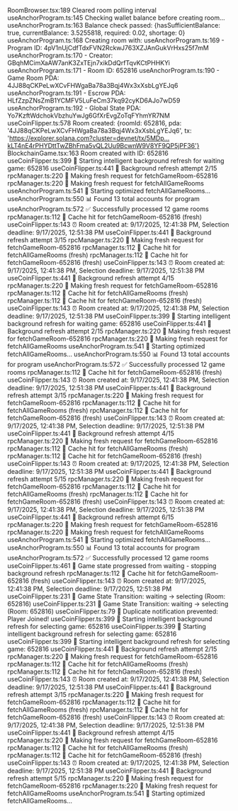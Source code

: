 RoomBrowser.tsx:189 Cleared room polling interval
useAnchorProgram.ts:145 Checking wallet balance before creating room...
useAnchorProgram.ts:163 Balance check passed: {hasSufficientBalance: true, currentBalance: 3.5255818, required: 0.02, shortage: 0}
useAnchorProgram.ts:168 Creating room with:
useAnchorProgram.ts:169 - Program ID: 4pV1nUjCdfTdxFVN2RckwJ763XZJAnGukVrHxs25f7mM
useAnchorProgram.ts:170 - Creator: GBqhMCimXaAW7anK3ZxTEjn7xikDdQrfTqvKCtPHHKYi
useAnchorProgram.ts:171 - Room ID: 652816
useAnchorProgram.ts:190 - Game Room PDA: 4JJ88qCKPeLwXCvFHWgaBa78a3Bqj4Wx3xXsbLgYEJq6
useAnchorProgram.ts:191 - Escrow PDA: HLfZzpZNsZmB1YCMFV5LuFeCm37kq92cyKD6AJo7wD59
useAnchorProgram.ts:192 - Global State PDA: Yo7KzftWdchokVbzhuYwJg6GfXrEvgZoTqFYhmYR7NM
useCoinFlipper.ts:578 Room created: {roomId: 652816, pda: '4JJ88qCKPeLwXCvFHWgaBa78a3Bqj4Wx3xXsbLgYEJq6', tx: 'https://explorer.solana.com?cluster=devnet/tx/5MDp…kLT4nE4rPHYDttTwZBhFma5vQL2Uu9BcwnW9V8YF9QP5jPF36'}
BlockchainGame.tsx:163 Room created with ID: 652816
useCoinFlipper.ts:399 🔄 Starting intelligent background refresh for waiting game: 652816
useCoinFlipper.ts:441 🔄 Background refresh attempt 2/15
rpcManager.ts:220 🚀 Making fresh request for fetchGameRoom-652816
rpcManager.ts:220 🚀 Making fresh request for fetchAllGameRooms
useAnchorProgram.ts:541 🚀 Starting optimized fetchAllGameRooms...
useAnchorProgram.ts:550 📊 Found 13 total accounts for program
useAnchorProgram.ts:572 ✅ Successfully processed 12 game rooms
rpcManager.ts:112 💾 Cache hit for fetchGameRoom-652816 (fresh)
useCoinFlipper.ts:143 ⏰ Room created at: 9/17/2025, 12:41:38 PM, Selection deadline: 9/17/2025, 12:51:38 PM
useCoinFlipper.ts:441 🔄 Background refresh attempt 3/15
rpcManager.ts:220 🚀 Making fresh request for fetchGameRoom-652816
rpcManager.ts:112 💾 Cache hit for fetchAllGameRooms (fresh)
rpcManager.ts:112 💾 Cache hit for fetchGameRoom-652816 (fresh)
useCoinFlipper.ts:143 ⏰ Room created at: 9/17/2025, 12:41:38 PM, Selection deadline: 9/17/2025, 12:51:38 PM
useCoinFlipper.ts:441 🔄 Background refresh attempt 4/15
rpcManager.ts:220 🚀 Making fresh request for fetchGameRoom-652816
rpcManager.ts:112 💾 Cache hit for fetchAllGameRooms (fresh)
rpcManager.ts:112 💾 Cache hit for fetchGameRoom-652816 (fresh)
useCoinFlipper.ts:143 ⏰ Room created at: 9/17/2025, 12:41:38 PM, Selection deadline: 9/17/2025, 12:51:38 PM
useCoinFlipper.ts:399 🔄 Starting intelligent background refresh for waiting game: 652816
useCoinFlipper.ts:441 🔄 Background refresh attempt 2/15
rpcManager.ts:220 🚀 Making fresh request for fetchGameRoom-652816
rpcManager.ts:220 🚀 Making fresh request for fetchAllGameRooms
useAnchorProgram.ts:541 🚀 Starting optimized fetchAllGameRooms...
useAnchorProgram.ts:550 📊 Found 13 total accounts for program
useAnchorProgram.ts:572 ✅ Successfully processed 12 game rooms
rpcManager.ts:112 💾 Cache hit for fetchGameRoom-652816 (fresh)
useCoinFlipper.ts:143 ⏰ Room created at: 9/17/2025, 12:41:38 PM, Selection deadline: 9/17/2025, 12:51:38 PM
useCoinFlipper.ts:441 🔄 Background refresh attempt 3/15
rpcManager.ts:220 🚀 Making fresh request for fetchGameRoom-652816
rpcManager.ts:112 💾 Cache hit for fetchAllGameRooms (fresh)
rpcManager.ts:112 💾 Cache hit for fetchGameRoom-652816 (fresh)
useCoinFlipper.ts:143 ⏰ Room created at: 9/17/2025, 12:41:38 PM, Selection deadline: 9/17/2025, 12:51:38 PM
useCoinFlipper.ts:441 🔄 Background refresh attempt 4/15
rpcManager.ts:220 🚀 Making fresh request for fetchGameRoom-652816
rpcManager.ts:112 💾 Cache hit for fetchAllGameRooms (fresh)
rpcManager.ts:112 💾 Cache hit for fetchGameRoom-652816 (fresh)
useCoinFlipper.ts:143 ⏰ Room created at: 9/17/2025, 12:41:38 PM, Selection deadline: 9/17/2025, 12:51:38 PM
useCoinFlipper.ts:441 🔄 Background refresh attempt 5/15
rpcManager.ts:220 🚀 Making fresh request for fetchGameRoom-652816
rpcManager.ts:112 💾 Cache hit for fetchAllGameRooms (fresh)
rpcManager.ts:112 💾 Cache hit for fetchGameRoom-652816 (fresh)
useCoinFlipper.ts:143 ⏰ Room created at: 9/17/2025, 12:41:38 PM, Selection deadline: 9/17/2025, 12:51:38 PM
useCoinFlipper.ts:441 🔄 Background refresh attempt 6/15
rpcManager.ts:220 🚀 Making fresh request for fetchGameRoom-652816
rpcManager.ts:220 🚀 Making fresh request for fetchAllGameRooms
useAnchorProgram.ts:541 🚀 Starting optimized fetchAllGameRooms...
useAnchorProgram.ts:550 📊 Found 13 total accounts for program
useAnchorProgram.ts:572 ✅ Successfully processed 12 game rooms
useCoinFlipper.ts:461 🎉 Game state progressed from waiting - stopping background refresh
rpcManager.ts:112 💾 Cache hit for fetchGameRoom-652816 (fresh)
useCoinFlipper.ts:143 ⏰ Room created at: 9/17/2025, 12:41:38 PM, Selection deadline: 9/17/2025, 12:51:38 PM
useCoinFlipper.ts:231 🎯 Game State Transition: waiting → selecting (Room: 652816)
useCoinFlipper.ts:231 🎯 Game State Transition: waiting → selecting (Room: 652816)
useCoinFlipper.ts:79 🚫 Duplicate notification prevented: Player Joined!
useCoinFlipper.ts:399 🔄 Starting intelligent background refresh for selecting game: 652816
useCoinFlipper.ts:399 🔄 Starting intelligent background refresh for selecting game: 652816
useCoinFlipper.ts:399 🔄 Starting intelligent background refresh for selecting game: 652816
useCoinFlipper.ts:441 🔄 Background refresh attempt 2/15
rpcManager.ts:220 🚀 Making fresh request for fetchGameRoom-652816
rpcManager.ts:112 💾 Cache hit for fetchAllGameRooms (fresh)
rpcManager.ts:112 💾 Cache hit for fetchGameRoom-652816 (fresh)
useCoinFlipper.ts:143 ⏰ Room created at: 9/17/2025, 12:41:38 PM, Selection deadline: 9/17/2025, 12:51:38 PM
useCoinFlipper.ts:441 🔄 Background refresh attempt 3/15
rpcManager.ts:220 🚀 Making fresh request for fetchGameRoom-652816
rpcManager.ts:112 💾 Cache hit for fetchAllGameRooms (fresh)
rpcManager.ts:112 💾 Cache hit for fetchGameRoom-652816 (fresh)
useCoinFlipper.ts:143 ⏰ Room created at: 9/17/2025, 12:41:38 PM, Selection deadline: 9/17/2025, 12:51:38 PM
useCoinFlipper.ts:441 🔄 Background refresh attempt 4/15
rpcManager.ts:220 🚀 Making fresh request for fetchGameRoom-652816
rpcManager.ts:112 💾 Cache hit for fetchAllGameRooms (fresh)
rpcManager.ts:112 💾 Cache hit for fetchGameRoom-652816 (fresh)
useCoinFlipper.ts:143 ⏰ Room created at: 9/17/2025, 12:41:38 PM, Selection deadline: 9/17/2025, 12:51:38 PM
useCoinFlipper.ts:441 🔄 Background refresh attempt 5/15
rpcManager.ts:220 🚀 Making fresh request for fetchGameRoom-652816
rpcManager.ts:220 🚀 Making fresh request for fetchAllGameRooms
useAnchorProgram.ts:541 🚀 Starting optimized fetchAllGameRooms...
